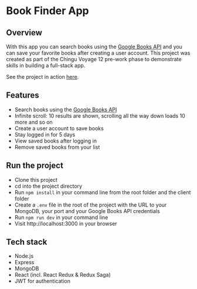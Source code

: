 # Book Finder App

## Overview

With this app you can search books using the [Google Books API](https://developers.google.com/books/) and you can save your favorite books after creating a user account.
This project was created as part of the Chingu Voyage 12 pre-work phase to demonstrate skills in building a full-stack app.

See the project in action [here](https://josy-book-finder.herokuapp.com/).

## Features

- Search books using the [Google Books API](https://developers.google.com/books/)
- Infinite scroll: 10 results are shown, scrolling all the way down loads 10 more and so on
- Create a user account to save books
- Stay logged in for 5 days
- View saved books after logging in
- Remove saved books from your list

## Run the project

- Clone this project
- cd into the project directory
- Run `npm install` in your command line from the root folder and the client folder
- Create a `.env` file in the root of the project with the URL to your MongoDB, your port and your Google Books API credentials
- Run `npm run dev` in your command line
- Visit http://localhost:3000 in your browser

## Tech stack
- Node.js
- Express
- MongoDB
- React (incl. React Redux & Redux Saga)
- JWT for authentication
